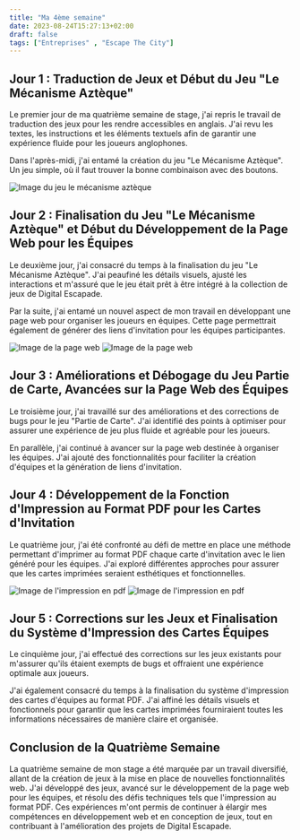 ```yaml
---
title: "Ma 4ème semaine"
date: 2023-08-24T15:27:13+02:00
draft: false
tags: ["Entreprises" , "Escape The City"]
---
```


## Jour 1 : Traduction de Jeux et Début du Jeu "Le Mécanisme Aztèque"

Le premier jour de ma quatrième semaine de stage, j'ai repris le travail de traduction des jeux pour les rendre accessibles en anglais. J'ai revu les textes, les instructions et les éléments textuels afin de garantir une expérience fluide pour les joueurs anglophones.

Dans l'après-midi, j'ai entamé la création du jeu "Le Mécanisme Aztèque". Un jeu simple, où il faut trouver la bonne combinaison avec des boutons.

![Image du jeu le mécanisme aztèque](le_mécanisme_aztèque.png)

## Jour 2 : Finalisation du Jeu "Le Mécanisme Aztèque" et Début du Développement de la Page Web pour les Équipes

Le deuxième jour, j'ai consacré du temps à la finalisation du jeu "Le Mécanisme Aztèque". J'ai peaufiné les détails visuels, ajusté les interactions et m'assuré que le jeu était prêt à être intégré à la collection de jeux de Digital Escapade.

Par la suite, j'ai entamé un nouvel aspect de mon travail en développant une page web pour organiser les joueurs en équipes. Cette page permettrait également de générer des liens d'invitation pour les équipes participantes.

![Image de la page web](carte.png)
![Image de la page web](carte2.png)

## Jour 3 : Améliorations et Débogage du Jeu Partie de Carte, Avancées sur la Page Web des Équipes

Le troisième jour, j'ai travaillé sur des améliorations et des corrections de bugs pour le jeu "Partie de Carte". J'ai identifié des points à optimiser pour assurer une expérience de jeu plus fluide et agréable pour les joueurs.

En parallèle, j'ai continué à avancer sur la page web destinée à organiser les équipes. J'ai ajouté des fonctionnalités pour faciliter la création d'équipes et la génération de liens d'invitation.

## Jour 4 : Développement de la Fonction d'Impression au Format PDF pour les Cartes d'Invitation

Le quatrième jour, j'ai été confronté au défi de mettre en place une méthode permettant d'imprimer au format PDF chaque carte d'invitation avec le lien généré pour les équipes. J'ai exploré différentes approches pour assurer que les cartes imprimées seraient esthétiques et fonctionnelles.

![Image de l'impression en pdf](impress.png)
![Image de l'impression en pdf](impress2.png)

## Jour 5 : Corrections sur les Jeux et Finalisation du Système d'Impression des Cartes Équipes

Le cinquième jour, j'ai effectué des corrections sur les jeux existants pour m'assurer qu'ils étaient exempts de bugs et offraient une expérience optimale aux joueurs.

J'ai également consacré du temps à la finalisation du système d'impression des cartes d'équipes au format PDF. J'ai affiné les détails visuels et fonctionnels pour garantir que les cartes imprimées fourniraient toutes les informations nécessaires de manière claire et organisée.

## Conclusion de la Quatrième Semaine

La quatrième semaine de mon stage a été marquée par un travail diversifié, allant de la création de jeux à la mise en place de nouvelles fonctionnalités web. J'ai développé des jeux, avancé sur le développement de la page web pour les équipes, et résolu des défis techniques tels que l'impression au format PDF. Ces expériences m'ont permis de continuer à élargir mes compétences en développement web et en conception de jeux, tout en contribuant à l'amélioration des projets de Digital Escapade.
